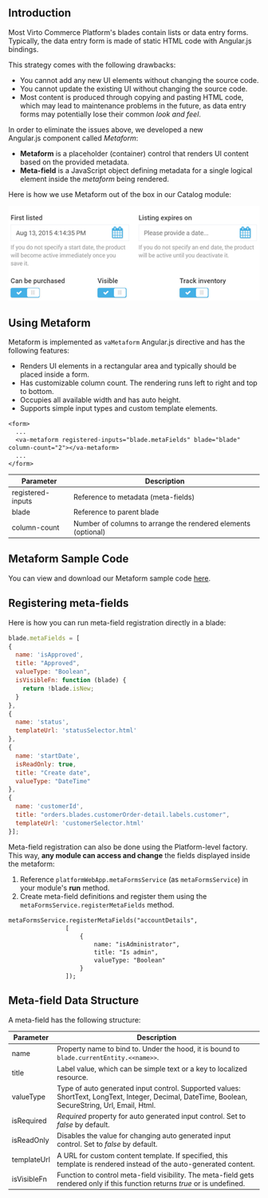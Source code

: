 ## Introduction

Most Virto Commerce Platform's blades contain lists or data entry forms. Typically, the data entry form is made of static HTML code with Angular.js bindings. 

This strategy comes with the following drawbacks:

+ You cannot add any new UI elements without changing the source code.
+ You cannot update the existing UI without changing the source code.
+ Most content is produced through copying and pasting HTML code, which may lead to maintenance problems in the future, as data entry forms may potentially lose their common *look and feel*.

In order to eliminate the issues above, we developed a new Angular.js component called *Metaform*:

+ **Metaform** is a placeholder (container) control that renders UI content based on the provided metadata.
+ **Meta-field** is a JavaScript object defining metadata for a single logical element inside the *metaform* being rendered.

Here is how we use Metaform out of the box in our Catalog module:

![Metaform sample](media/03-metaform-sample.png)

## Using Metaform

Metaform is implemented as `vaMetaform` Angular.js directive and has the following features:

+ Renders UI elements in a rectangular area and typically should be placed inside a form.
+ Has customizable column count. The rendering runs left to right and top to bottom.
+ Occupies all available width and has auto height.
+ Supports simple input types and custom template elements.

```
<form>
  ...
  <va-metaform registered-inputs="blade.metaFields" blade="blade" column-count="2"></va-metaform>
  ...
</form>
```

|Parameter|Description|
|---------|-----------|
|registered-inputs|Reference to metadata (meta-fields)|
|blade|Reference to parent blade|
|column-count|Number of columns to arrange the rendered elements (optional)|

## Metaform Sample Code
You can view and download our Metaform sample code [here](https://github.com/VirtoCommerce/vc-samples/blob/master/MemberExtensionSampleModule/Scripts/extMembers.js#L14).

## Registering meta-fields

Here is how you can run meta-field registration directly in a blade:

```js
blade.metaFields = [
{
  name: 'isApproved',
  title: "Approved",
  valueType: "Boolean",
  isVisibleFn: function (blade) {
    return !blade.isNew;
  }
},
{
  name: 'status',
  templateUrl: 'statusSelector.html'
},
{
  name: 'startDate',
  isReadOnly: true,
  title: "Create date",
  valueType: "DateTime"
},
{
  name: 'customerId',
  title: "orders.blades.customerOrder-detail.labels.customer",
  templateUrl: 'customerSelector.html'
}];
```

Meta-field registration can also be done using the Platform-level factory. This way, **any module can access and change** the fields displayed inside the metaform:

1. Reference `platformWebApp.metaFormsService` (as `metaFormsService`) in your module's **run** method.
2. Create meta-field definitions and register them using the `metaFormsService.registerMetaFields` method.

```
metaFormsService.registerMetaFields("accountDetails",
                [
                    {
                        name: "isAdministrator",
                        title: "Is admin",
                        valueType: "Boolean"
                    }
                ]);
```

## Meta-field Data Structure

A meta-field has the following structure:

|Parameter|Description|
|---------|-----------|
|name|Property name to bind to. Under the hood, it is bound to `blade.currentEntity.<<name>>`.|
|title|Label value, which can be simple text or a key to localized resource.|
|valueType|Type of auto generated input control. Supported values: ShortText, LongText, Integer, Decimal, DateTime, Boolean, SecureString, Url, Email, Html.|
|isRequired|*Required* property for auto generated input control. Set to *false* by default.|
|isReadOnly|Disables the value for changing auto generated input control. Set to *false* by default.|
|templateUrl|A URL for custom content template. If specified, this template is rendered instead of the auto-generated content.|
|isVisibleFn|Function to control meta-field visibility. The meta-field gets rendered only if this function returns *true* or is undefined.|

